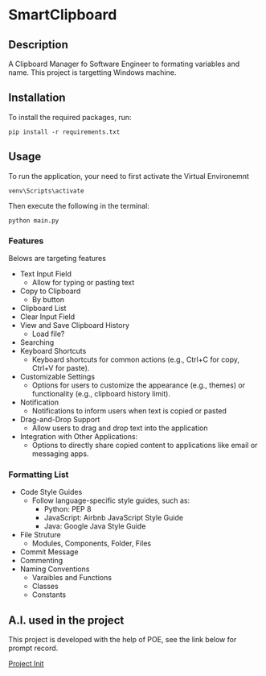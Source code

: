 # SmartClipboard

## Description
A Clipboard Manager fo Software Engineer to formating variables and name. This project is targetting Windows machine.

## Installation
To install the required packages, run:
```
pip install -r requirements.txt
```

## Usage
To run the application, your need to first activate the Virtual Environemnt
```
venv\Scripts\activate
```

Then execute the following in the terminal:
```
python main.py
```

### Features
Belows are targeting features
- Text Input Field
  - Allow for typing or pasting text
- Copy to Clipboard
  -  By button
- Clipboard List
- Clear Input Field
- View and Save Clipboard History
  - Load file?
- Searching
- Keyboard Shortcuts
  - Keyboard shortcuts for common actions (e.g., Ctrl+C for copy, Ctrl+V for paste).
- Customizable Settings
  - Options for users to customize the appearance (e.g., themes) or functionality (e.g., clipboard history limit).
- Notification
  - Notifications to inform users when text is copied or pasted
- Drag-and-Drop Support
  - Allow users to drag and drop text into the application
- Integration with Other Applications:
  - Options to directly share copied content to applications like email or messaging apps.
  
### Formatting List
- Code Style Guides
  - Follow language-specific style guides, such as:
    - Python: PEP 8
    - JavaScript: Airbnb JavaScript Style Guide
    - Java: Google Java Style Guide
- File Struture
  - Modules, Components, Folder, Files
- Commit Message
- Commenting
- Naming Conventions
  - Varaibles and Functions
  - Classes
  - Constants

## A.I. used in the project
This project is developed with the help of POE, see the link below for prompt record.

[Project Init](https://poe.com/s/jiPlGvBrfkL5tIo0wkOz)